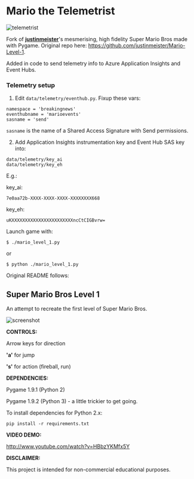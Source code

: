 Mario the Telemetrist
=====================

![telemetrist](https://raw.github.com/snobu/Mario-the-Telemetrist/master/telemetrist.png)

Fork of [**justinmeister**](https://github.com/justinmeister/Mario-Level-1)'s mesmerising, high fidelity Super Mario Bros made with Pygame. Original repo here: https://github.com/justinmeister/Mario-Level-1.

Added in code to send telemetry info to Azure Application Insights and Event Hubs.

### Telemetry setup

1) Edit `data/telemetry/eventhub.py`. Fixup these vars:

```
namespace = 'breakingnews'
eventhubname = 'marioevents'
sasname = 'send'
```

`sasname` is the name of a Shared Access Signature with Send permissions.

2) Add Application Insights instrumentation key and Event Hub SAS key into:

```
data/telemetry/key_ai
data/telemetry/key_eh
```

E.g.:

key_ai:
```
7e0aa72b-XXXX-XXXX-XXXX-XXXXXXXX668
```

key_eh:
```
uKXXXXXXXXXXXXXXXXXXXXXXXncCtCIGBvrw=
```
Launch game with:
```
$ ./mario_level_1.py
```
or
```
$ python ./mario_level_1.py
```

Original README follows:

Super Mario Bros Level 1
------------------------
An attempt to recreate the first level of Super Mario Bros.

![screenshot](https://raw.github.com/justinmeister/Mario-Level-1/master/screenshot.png)

**CONTROLS:** 

Arrow keys for direction

**'a'** for jump

**'s'** for action (fireball, run)


**DEPENDENCIES:**

Pygame 1.9.1 (Python 2)

Pygame 1.9.2 (Python 3) - a little trickier to get going.

To install dependencies for Python 2.x:

	pip install -r requirements.txt

**VIDEO DEMO:**

http://www.youtube.com/watch?v=HBbzYKMfx5Y
   
**DISCLAIMER:**

This project is intended for non-commercial educational purposes.

